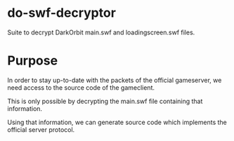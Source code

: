 # do-swf-decryptor
Suite to decrypt DarkOrbit main.swf and loadingscreen.swf files.

# Purpose
In order to stay up-to-date with the packets of the official gameserver, we need access to the source code of the gameclient.

This is only possible by decrypting the main.swf file containing that information.

Using that information, we can generate source code which implements the official server protocol.

